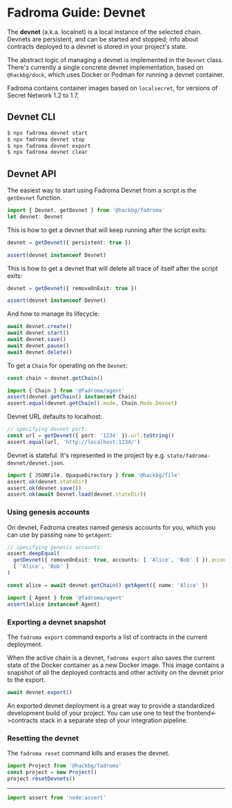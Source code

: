 # Fadroma Guide: Devnet

The **devnet** (a.k.a. localnet) is a local instance of the selected chain.
Devnets are persistent, and can be started and stopped; info about contracts
deployed to a devnet is stored in your project's state.

The abstract logic of managing a devnet is implemented in the `Devnet` class.
There's currently a single concrete devnet implementation, based on `@hackbg/dock`,
which uses Docker or Podman for running a devnet container.

Fadroma contains container images based on `localsecret`,
for versions of Secret Network 1.2 to 1.7.

## Devnet CLI

```sh
$ npx fadroma devnet start
$ npx fadroma devnet stop
$ npx fadroma devnet export
$ npx fadroma devnet clear
```

## Devnet API

The easiest way to start using Fadroma Devnet from a script
is the `getDevnet` function.

```typescript
import { Devnet, getDevnet } from '@hackbg/fadroma'
let devnet: Devnet
```

This is how to get a devnet that will keep running after the script exits:

```typescript
devnet = getDevnet({ persistent: true })

assert(devnet instanceof Devnet)
```

This is how to get a devnet that will delete all trace of itself
after the script exits:

```typescript
devnet = getDevnet({ removeOnExit: true })

assert(devnet instanceof Devnet)
```

And how to manage its lifecycle:

```typescript
await devnet.create()
await devnet.start()
await devnet.save()
await devnet.pause()
await devnet.delete()
```

To get a `Chain` for operating on the `Devnet`:

```typescript
const chain = devnet.getChain()

import { Chain } from '@fadroma/agent'
assert(devnet.getChain() instanceof Chain)
assert.equal(devnet.getChain().mode, Chain.Mode.Devnet)
```

Devnet URL defaults to localhost:

```typescript
// specifying devnet port:
const url = getDevnet({ port: '1234' }).url.toString()
assert.equal(url, 'http://localhost:1234/')
```

Devnet is stateful. It's represented in the project by e.g. `state/fadroma-devnet/devnet.json`.

```typescript
import { JSONFile, OpaqueDirectory } from '@hackbg/file'
assert.ok(devnet.stateDir)
assert.ok(devnet.save())
assert.ok(await Devnet.load(devnet.stateDir))
```

### Using genesis accounts

On devnet, Fadroma creates named genesis accounts for you,
which you can use by passing `name` to `getAgent`:

```typescript
// specifying genesis accounts:
assert.deepEqual(
  getDevnet({ removeOnExit: true, accounts: [ 'Alice', 'Bob' ] }).accounts,
  [ 'Alice', 'Bob' ]
)

const alice = await devnet.getChain().getAgent({ name: 'Alice' })

import { Agent } from '@fadroma/agent'
assert(alice instanceof Agent)

```

### Exporting a devnet snapshot

The `fadroma export` command exports a list of contracts in the current deployment.

When the active chain is a devnet, `fadroma export` also saves the current state of the
Docker container as a new Docker image. This image contains a snapshot of all the deployed
contracts and other activity on the devnet prior to the export.

```typescript
await devnet.export()
```

An exported devnet deployment is a great way to provide a standardized development build
of your project. You can use one to test the frontend<->contracts stack in a separate step
of your integration pipeline.

### Resetting the devnet

The `fadroma reset` command kills and erases the devnet.

```typescript
import Project from '@hackbg/fadroma'
const project = new Project()
project.resetDevnets()
```

---

```typescript
import assert from 'node:assert'
```
